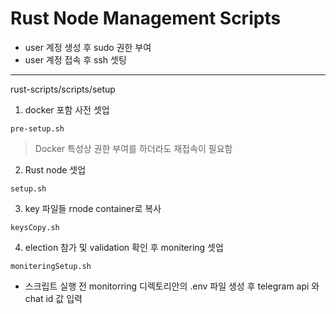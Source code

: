 # Rust Node Management Scripts

- user 계정 생성 후 sudo 권한 부여
- user 계정 접속 후 ssh 셋팅

---

rust-scripts/scripts/setup

1. docker 포함 사전 셋업

```
pre-setup.sh
```

> Docker 특성상 권한 부여를 하더라도 재접속이 필요함

2. Rust node 셋업

```
setup.sh
```

3. key 파일들 rnode container로 복사

```
keysCopy.sh
```

4. election 참가 및 validation 확인 후 monitering 셋업

```
moniteringSetup.sh
```

- 스크립트 실행 전 monitorring 디렉토리안의 .env 파일 생성 후 telegram api 와 chat id 값 입력

